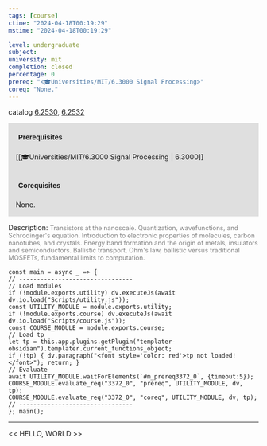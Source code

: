 ```yaml
---
tags: [course]
ctime: "2024-04-18T00:19:29"
mstime: "2024-04-18T00:19:29"

level: undergraduate
subject: 
university: mit
completion: closed
percentage: 0
prereq: "<🎓Universities/MIT/6.3000 Signal Processing>"
coreq: "None."
---
```


catalog [6.2530](http://student.mit.edu/catalog/m6b.html#6.2530), [6.2532](http://student.mit.edu/catalog/m6b.html#6.2532)

<span style="display: block; padding: 15px; background-color: rgb(100, 100, 100, 0.2);"><font id="m_prereq3372_0" style="display: block; font-family: Arial, sans-serif; font-weight: bold; padding: 5px">Prerequisites</font><br><span id="prereq3372_0">[[🎓Universities/MIT/6.3000 Signal Processing | 6.3000]]</span></span>
<span style="display: block; padding: 15px; background-color: rgb(100, 100, 100, 0.2);"><font id="m_coreq3372_0" style="display: block; font-family: Arial, sans-serif; font-weight: bold; padding: 5px">Corequisites</font><br><span id="coreq3372_0">None.</span></span>

<font style="">Description:</font>
<font style="color: grey; font-size: 0.8rem;">Transistors at the nanoscale. Quantization, wavefunctions, and Schrodinger's equation. Introduction to electronic properties of molecules, carbon nanotubes, and crystals. Energy band formation and the origin of metals, insulators and semiconductors. Ballistic transport, Ohm's law, ballistic versus traditional MOSFETs, fundamental limits to computation.</font>

```dataviewjs
const main = async _ => {
// --------------------------------
// Load modules
if (!module.exports.utility) dv.executeJs(await dv.io.load("Scripts/utility.js"));
const UTILITY_MODULE = module.exports.utility;
if (!module.exports.course) dv.executeJs(await dv.io.load("Scripts/course.js"));
const COURSE_MODULE = module.exports.course;
// Load tp
let tp = this.app.plugins.getPlugin("templater-obsidian").templater.current_functions_object;
if (!tp) { dv.paragraph("<font style='color: red'>tp not loaded!</font>"); return; }
// Evaluate
await UTILITY_MODULE.waitForElements(`#m_prereq3372_0`, {timeout:5});
COURSE_MODULE.evaluate_req("3372_0", "prereq", UTILITY_MODULE, dv, tp);
COURSE_MODULE.evaluate_req("3372_0", "coreq", UTILITY_MODULE, dv, tp);
// --------------------------------
}; main();
```

---

<< HELLO, WORLD >>
